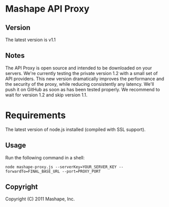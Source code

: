 Mashape API Proxy
======================

Version
-------
The latest version is v1.1

Notes
-----
The API Proxy is open source and intended to be downloaded on your servers. We're currently testing the private version 1.2 with a small set of API providers. This new version dramatically improves the performance and the security of the proxy, while reducing consistently any latency.
We'll push it on GitHub as soon as has been tested properly. We recommend to wait for version 1.2 and skip version 1.1.

Requirements
============
The latest version of node.js installed (compiled with SSL support).

Usage
-----
Run the following command in a shell:

    node mashape-proxy.js --serverKey=YOUR_SERVER_KEY --forwardTo=FINAL_BASE_URL --port=PROXY_PORT
	
Copyright
---------
Copyright (C) 2011 Mashape, Inc.
